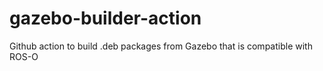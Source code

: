 # gazebo-builder-action
Github action to build .deb packages from Gazebo that is compatible with ROS-O
